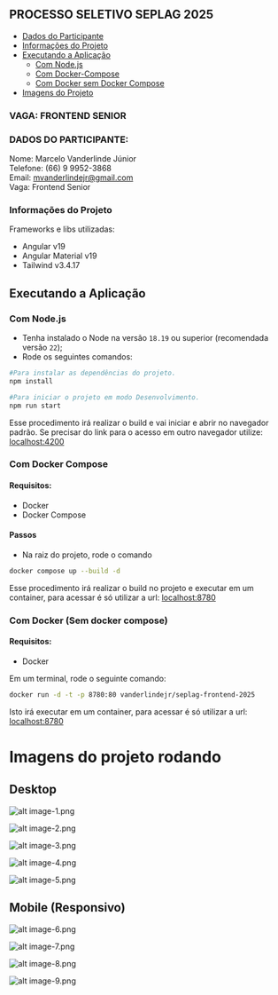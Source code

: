 ## PROCESSO SELETIVO SEPLAG 2025

- [Dados do Participante](#dados-do-participante)
- [Informações do Projeto](#informações-do-projeto)
- [Executando a Aplicação](#executando-a-aplicação)
  - [Com Node.js](#com-nodejs)
  - [Com Docker-Compose](#com-docker-compose)
  - [Com Docker sem Docker Compose](#com-docker-sem-docker-compose)
- [Imagens do Projeto](#imagens-do-projeto-rodando)

### VAGA: FRONTEND SENIOR

### DADOS DO PARTICIPANTE:

Nome: Marcelo Vanderlinde Júnior  
Telefone: (66) 9 9952-3868  
Email: mvanderlindejr@gmail.com  
Vaga: Frontend Senior

### Informações do Projeto

Frameworks e libs utilizadas:

- Angular v19
- Angular Material v19
- Tailwind v3.4.17

## Executando a Aplicação

### Com Node.js

- Tenha instalado o Node na versão `18.19` ou superior (recomendada versão `22`);
- Rode os seguintes comandos:

```bash
#Para instalar as dependências do projeto.
npm install
```

```bash
#Para iniciar o projeto em modo Desenvolvimento.
npm run start
```
Esse procedimento irá realizar o build e vai iniciar e abrir no navegador padrão. Se precisar do link para o acesso em outro navegador utilize: [localhost:4200](http://localhost:4200)

### Com Docker Compose

#### Requisitos:

- Docker
- Docker Compose

#### Passos

- Na raiz do projeto, rode o comando

```bash
docker compose up --build -d
```

Esse procedimento irá realizar o build no projeto e executar em um container, para acessar é só utilizar a url: [localhost:8780](http://localhost:8780)



### Com Docker (Sem docker compose)

#### Requisitos:

- Docker

Em um terminal, rode o seguinte comando:

```bash
docker run -d -t -p 8780:80 vanderlindejr/seplag-frontend-2025
```

Isto irá executar em um container, para acessar é só utilizar a url: [localhost:8780](http://localhost:8780)

# Imagens do projeto rodando

## Desktop

![alt image-1.png](images-readme/image-1.png)

![alt image-2.png](images-readme/image-2.png)

![alt image-3.png](images-readme/image-3.png)

![alt image-4.png](images-readme/image-4.png)

![alt image-5.png](images-readme/image-5.png)

## Mobile (Responsivo)

![alt image-6.png](images-readme/image-6.png)

![alt image-7.png](images-readme/image-7.png)

![alt image-8.png](images-readme/image-8.png)

![alt image-9.png](images-readme/image-9.png)